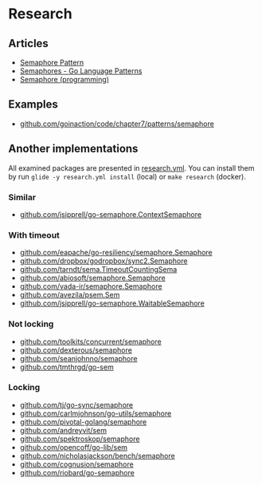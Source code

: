 # Research

## Articles

- [Semaphore Pattern](http://tmrts.com/go-patterns/synchronization/semaphore.html)
- [Semaphores - Go Language Patterns](https://sites.google.com/site/gopatterns/concurrency/semaphores)
- [Semaphore (programming)](https://en.wikipedia.org/wiki/Semaphore_(programming))

## Examples

- [github.com/goinaction/code/chapter7/patterns/semaphore](https://github.com/goinaction/code/tree/master/chapter7/patterns/semaphore)

## Another implementations

All examined packages are presented in [research.yml](research.yml).
You can install them by run `glide -y research.yml install` (local) or `make research` (docker).

### Similar

- [github.com/jsipprell/go-semaphore.ContextSemaphore](https://github.com/jsipprell/go-semaphore/blob/master/context.go)

### With timeout

- [github.com/eapache/go-resiliency/semaphore.Semaphore](https://github.com/eapache/go-resiliency/blob/master/semaphore/semaphore.go)
- [github.com/dropbox/godropbox/sync2.Semaphore](https://github.com/dropbox/godropbox/blob/master/sync2/semaphore.go)
- [github.com/tarndt/sema.TimeoutCountingSema](https://github.com/tarndt/sema/blob/master/sema.go)
- [github.com/abiosoft/semaphore.Semaphore](https://github.com/abiosoft/semaphore/blob/master/semaphore.go)
- [github.com/vada-ir/semaphore.Semaphore](https://github.com/vada-ir/semaphore/blob/master/semaphore.go)
- [github.com/avezila/psem.Sem](https://github.com/avezila/psem/blob/master/psem.go)
- [github.com/jsipprell/go-semaphore.WaitableSemaphore](https://github.com/jsipprell/go-semaphore/blob/master/semaphore.go)

### Not locking

- [github.com/toolkits/concurrent/semaphore](https://github.com/toolkits/concurrent/tree/master/semaphore)
- [github.com/dexterous/semaphore](https://github.com/dexterous/semaphore)
- [github.com/seanjohnno/semaphore](https://github.com/seanjohnno/semaphore)
- [github.com/tmthrgd/go-sem](https://github.com/tmthrgd/go-sem)

### Locking

- [github.com/tj/go-sync/semaphore](https://github.com/tj/go-sync/tree/master/semaphore)
- [github.com/carlmjohnson/go-utils/semaphore](https://github.com/carlmjohnson/go-utils/tree/master/semaphore)
- [github.com/pivotal-golang/semaphore](https://github.com/pivotal-golang/semaphore)
- [github.com/andreyvit/sem](https://github.com/andreyvit/sem)
- [github.com/spektroskop/semaphore](https://github.com/spektroskop/semaphore)
- [github.com/opencoff/go-lib/sem](https://github.com/opencoff/go-lib/tree/master/sem)
- [github.com/nicholasjackson/bench/semaphore](https://github.com/nicholasjackson/bench/tree/master/semaphore)
- [github.com/cognusion/semaphore](https://github.com/cognusion/semaphore)
- [github.com/riobard/go-semaphore](https://github.com/riobard/go-semaphore)
